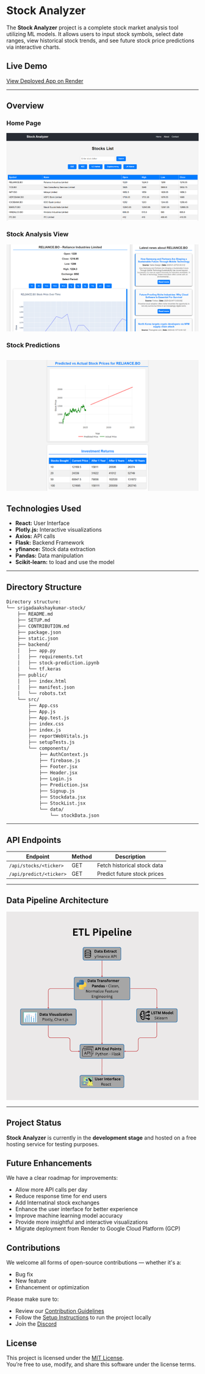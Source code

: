 # Stock Analyzer

The **Stock Analyzer** project is a complete stock market analysis tool utilizing ML models. It allows users to input stock symbols, select date ranges, view historical stock trends, and see future stock price predictions via interactive charts.

## Live Demo

[View Deployed App on Render](https://aistockanalyzer.onrender.com)

---

## Overview

### Home Page

![Home Page](Images/home.png)

### Stock Analysis View

![Stock Analysis](Images/main.png)

### Stock Predictions

## ![Stock prediction](Images/prediction.png)

## Technologies Used

- **React:** User Interface
- **Plotly.js:** Interactive visualizations
- **Axios:** API calls
- **Flask:** Backend Framework
- **yfinance:** Stock data extraction
- **Pandas:** Data manipulation
- **Scikit-learn:** to load and use the model

---

## Directory Structure

```
Directory structure:
└── srigadaakshaykumar-stock/
    ├── README.md
    ├── SETUP.md
    ├── CONTRIBUTION.md
    ├── package.json
    ├── static.json
    ├── backend/
    │   ├── app.py
    │   ├── requirements.txt
    │   ├── stock-prediction.ipynb
    │   └── tf.keras
    ├── public/
    │   ├── index.html
    │   ├── manifest.json
    │   └── robots.txt
    └── src/
        ├── App.css
        ├── App.js
        ├── App.test.js
        ├── index.css
        ├── index.js
        ├── reportWebVitals.js
        ├── setupTests.js
        └── components/
            ├── AuthContext.js
            ├── firebase.js
            ├── Footer.jsx
            ├── Header.jsx
            ├── Login.js
            ├── Prediction.jsx
            ├── Signup.js
            ├── Stockdata.jsx
            ├── StockList.jsx
            └── data/
                └── stockData.json
```

---

## API Endpoints

| **Endpoint**            | **Method** | **Description**             |
| ----------------------- | ---------- | --------------------------- |
| `/api/stocks/<ticker>`  | GET        | Fetch historical stock data |
| `/api/predict/<ticker>` | GET        | Predict future stock prices |

---

## Data Pipeline Architecture

![Home Page](Images/dataline.png)

---

## Project Status

**Stock Analyzer** is currently in the **development stage** and hosted on a free hosting service for testing purposes.

## Future Enhancements

We have a clear roadmap for improvements:

- Allow more API calls per day
- Reduce response time for end users
- Add Internatinal stock exchanges
- Enhance the user interface for better experience
- Improve machine learning model accuracy
- Provide more insightful and interactive visualizations
- Migrate deployment from Render to Google Cloud Platform (GCP)

## Contributions

We welcome all forms of open-source contributions — whether it's a:

- Bug fix
- New feature
- Enhancement or optimization

Please make sure to:

- Review our [Contribution Guidelines](./CONTRIBUTION.md)
- Follow the [Setup Instructions](./SETUP.md) to run the project locally
- Join the [Discord](https://discord.gg/ypQSaPbsDv)

## License

This project is licensed under the [MIT License](LICENSE).  
You’re free to use, modify, and share this software under the license terms.
